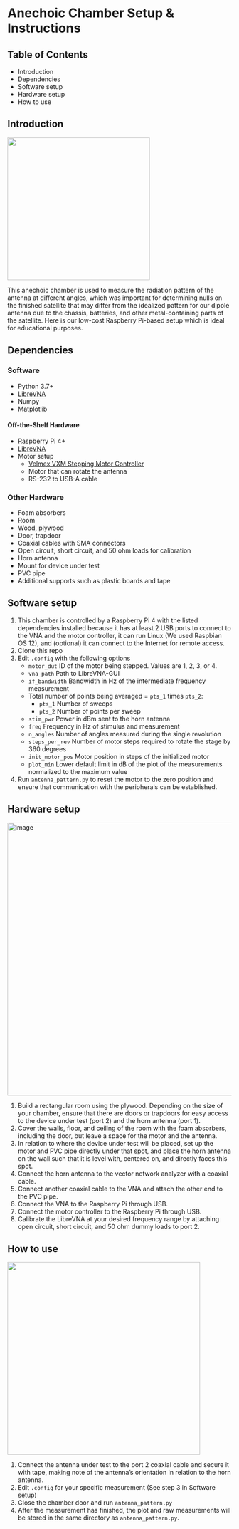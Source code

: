 # Anechoic Chamber Setup & Instructions
## Table of Contents
-	Introduction
-	Dependencies
-	Software setup
-	Hardware setup
-	How to use
## Introduction
<img height="320" src="https://github.com/cmu-spacecraft-design-build-fly-2023/anechoic-chamber/assets/75640543/84d44447-41be-4dae-aaec-ef26264e1b58">

This anechoic chamber is used to measure the radiation pattern of the antenna at different angles, which was important for determining nulls on the finished satellite that may differ from the idealized pattern for our dipole antenna due to the chassis, batteries, and other metal-containing parts of the satellite. Here is our low-cost Raspberry Pi-based setup which is ideal for educational purposes.

## Dependencies
### Software
-	Python 3.7+
-	[LibreVNA](https://github.com/jankae/LibreVNA)
-	Numpy
-	Matplotlib
#### Off-the-Shelf Hardware
-	Raspberry Pi 4+
-	[LibreVNA](https://github.com/jankae/LibreVNA)
- Motor setup
  -	[Velmex VXM Stepping Motor Controller](https://www.velmex.com/Products/Controls/VXM_Controller.html)
  -	Motor that can rotate the antenna
  -	RS-232 to USB-A cable
### Other Hardware
-	Foam absorbers
-	Room
  -	Wood, plywood
  -	Door, trapdoor
-	Coaxial cables with SMA connectors
-	Open circuit, short circuit, and 50 ohm loads for calibration
-	Horn antenna
-	Mount for device under test
  -	PVC pipe
  -	Additional supports such as plastic boards and tape
## Software setup
1.	This chamber is controlled by a Raspberry Pi 4 with the listed dependencies installed because it has at least 2 USB ports to connect to the VNA and the motor controller, it can run Linux (We used Raspbian OS 12), and (optional) it can connect to the Internet for remote access.
2.	Clone this repo
3.	Edit `.config` with the following options
      - `motor_dut` ID of the motor being stepped. Values are 1, 2, 3, or 4.
      - `vna_path` Path to LibreVNA-GUI
      - `if_bandwidth` Bandwidth in Hz of the intermediate frequency measurement
      - Total number of points being averaged = `pts_1` times `pts_2`:
        - `pts_1` Number of sweeps
        - `pts_2` Number of points per sweep
      - `stim_pwr` Power in dBm sent to the horn antenna
      - `freq` Frequency in Hz of stimulus and measurement
      - `n_angles` Number of angles measured during the single revolution
      - `steps_per_rev` Number of motor steps required to rotate the stage by 360 degrees
      - `init_motor_pos` Motor position in steps of the initialized motor
      - `plot_min` Lower default limit in dB of the plot of the measurements normalized to the maximum value
4.	Run `antenna_pattern.py` to reset the motor to the zero position and ensure that communication with the peripherals can be established.
## Hardware setup
<img width="613" alt="image" src="https://github.com/cmu-spacecraft-design-build-fly-2023/anechoic-chamber/assets/75640543/e1423b4a-d541-428a-9fcd-1e255c3e4a53">

1.	Build a rectangular room using the plywood. Depending on the size of your chamber, ensure that there are doors or trapdoors for easy access to the device under test (port 2) and the horn antenna (port 1).
2.	Cover the walls, floor, and ceiling of the room with the foam absorbers, including the door, but leave a space for the motor and the antenna.
3.	In relation to where the device under test will be placed, set up the motor and PVC pipe directly under that spot, and place the horn antenna on the wall such that it is level with, centered on, and directly faces this spot.
4.	Connect the horn antenna to the vector network analyzer with a coaxial cable.
5.	Connect another coaxial cable to the VNA and attach the other end to the PVC pipe. 
6.	Connect the VNA to the Raspberry Pi through USB.
7.	Connect the motor controller to the Raspberry Pi through USB.
8.	Calibrate the LibreVNA at your desired frequency range by attaching open circuit, short circuit, and 50 ohm dummy loads to port 2. 
## How to use
<img width="433" src="https://github.com/cmu-spacecraft-design-build-fly-2023/anechoic-chamber/assets/75640543/3b25730e-15df-4a29-b81a-0d52f8656855">

1.	Connect the antenna under test to the port 2 coaxial cable and secure it with tape, making note of the antenna’s orientation in relation to the horn antenna.
2.	Edit `.config` for your specific measurement (See step 3 in Software setup)
3.	Close the chamber door and run `antenna_pattern.py`
4.	After the measurement has finished, the plot and raw measurements will be stored in the same directory as `antenna_pattern.py`. 
